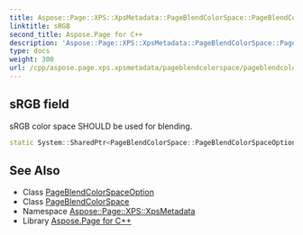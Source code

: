 ```yaml
---
title: Aspose::Page::XPS::XpsMetadata::PageBlendColorSpace::PageBlendColorSpaceOption::sRGB field
linktitle: sRGB
second_title: Aspose.Page for C++
description: 'Aspose::Page::XPS::XpsMetadata::PageBlendColorSpace::PageBlendColorSpaceOption::sRGB field. sRGB color space SHOULD be used for blending in C++.'
type: docs
weight: 300
url: /cpp/aspose.page.xps.xpsmetadata/pageblendcolorspace/pageblendcolorspaceoption/srgb/
---
```

## sRGB field


sRGB color space SHOULD be used for blending.

```cpp
static System::SharedPtr<PageBlendColorSpace::PageBlendColorSpaceOption> Aspose::Page::XPS::XpsMetadata::PageBlendColorSpace::PageBlendColorSpaceOption::sRGB
```

## See Also

* Class [PageBlendColorSpaceOption](../)
* Class [PageBlendColorSpace](../../)
* Namespace [Aspose::Page::XPS::XpsMetadata](../../../)
* Library [Aspose.Page for C++](../../../../)
